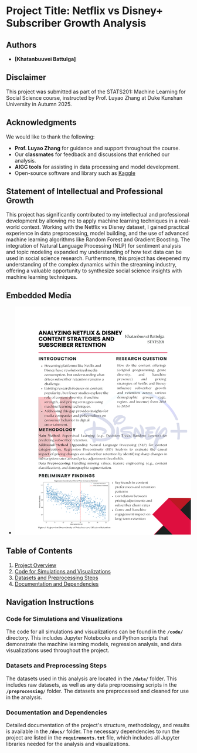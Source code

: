 # Project Title: Netflix vs Disney+ Subscriber Growth Analysis

## Authors
- **[Khatanbuuvei Battulga]** 
## Disclaimer
This project was submitted as part of the STATS201: Machine Learning for Social Science course, instructed by Prof. Luyao Zhang at Duke Kunshan University in Autumn 2025.

## Acknowledgments
We would like to thank the following:
- **Prof. Luyao Zhang** for guidance and support throughout the course.
- Our **classmates** for feedback and discussions that enriched our analysis.
- **AIGC tools** for assisting in data processing and model development.
- Open-source software and library such as [Kaggle]([https://www.kaggle.com/datasets/prathamjyotsingh/netflix-vs-disney])
## Statement of Intellectual and Professional Growth
This project has significantly contributed to my intellectual and professional development by allowing me to apply machine learning techniques in a real-world context. Working with the Netflix vs Disney dataset, I gained practical experience in data preprocessing, model building, and the use of advanced machine learning algorithms like Random Forest and Gradient Boosting. The integration of Natural Language Processing (NLP) for sentiment analysis and topic modeling expanded my understanding of how text data can be used in social science research. Furthermore, this project has deepened my understanding of the complex dynamics within the streaming industry, offering a valuable opportunity to synthesize social science insights with machine learning techniques.

## Embedded Media
- ![Poster](https://github.com/Rising-Stars-by-Sunshine/Khatanbuuvei_STATS201_Final/blob/main/visualization/STATS201_Poster.png)

## Table of Contents
1. [Project Overview](#project-overview)
2. [Code for Simulations and Visualizations](#code-for-simulations-and-visualizations)
3. [Datasets and Preprocessing Steps](#datasets-and-preprocessing-steps)
4. [Documentation and Dependencies](#documentation-and-dependencies)

## Navigation Instructions

### Code for Simulations and Visualizations
The code for all simulations and visualizations can be found in the **`/code/`** directory. This includes Jupyter Notebooks and Python scripts that demonstrate the machine learning models, regression analysis, and data visualizations used throughout the project.

### Datasets and Preprocessing Steps
The datasets used in this analysis are located in the **`/data/`** folder. This includes raw datasets, as well as any data preprocessing scripts in the **`/preprocessing/`** folder. The datasets are preprocessed and cleaned for use in the analysis.

### Documentation and Dependencies
Detailed documentation of the project's structure, methodology, and results is available in the **`/docs/`** folder. The necessary dependencies to run the project are listed in the **`requirements.txt`** file, which includes all Jupyter libraries needed for the analysis and visualizations.


